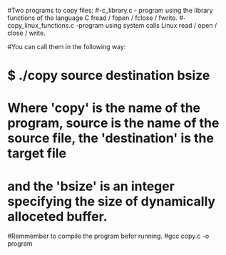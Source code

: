 #Two programs to copy files:
#-c_library.c - program using the library functions of the language C fread / fopen / fclose / fwrite.
#-copy_linux_functions.c -program using system calls Linux read / open / close / write.

#You can call them in the following way:
# $ ./copy source destination bsize
 
# Where 'copy' is the name of the program, source is the name of the source file, the 'destination' is the target file 
# and the 'bsize' is an integer specifying the size of dynamically alloceted buffer.
 
#Remmember to compile the program befor running.
#gcc copy.c -o program

